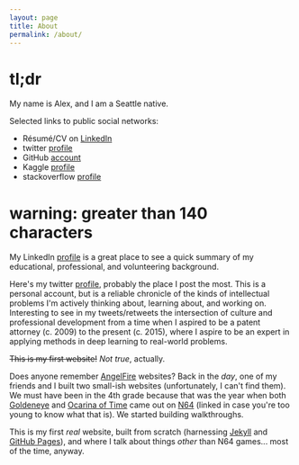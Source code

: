 ```yaml
---
layout: page
title: About
permalink: /about/
---
```


# **tl;dr**

My name is Alex, and I am a Seattle native.

Selected links to public social networks:

- Résumé/CV on [LinkedIn][linkedin]
- twitter [profile][twitter]
- GitHub [account][github]
- Kaggle [profile][kaggle]
- stackoverflow [profile][stackoverflow]

# **warning: greater than 140 characters**

My LinkedIn [profile][linkedin] is a great place to see a quick summary of my educational, professional, and volunteering background.

Here's my twitter [profile][twitter], probably the place I post the most. This is a personal account, but is a reliable chronicle of the kinds of intellectual problems I'm actively thinking about, learning about, and working on. Interesting to see in my tweets/retweets the intersection of culture and professional development from a time when I aspired to be a patent attorney (c. 2009) to the present (c. 2015), where I aspire to be an expert in applying methods in deep learning to real-world problems.

<p><strike>This is my first website!</strike> <em>Not true</em>, actually.</p>

Does anyone remember [AngelFire][angelfire] websites? Back in the *day*, one of my friends and I built two small-ish websites (unfortunately, I can't find them). We must have been in the 4th grade because that was the year when both [Goldeneye][goldeneye] and [Ocarina of Time][zelda] came out on [N64][n64] (linked in case you're too young to know what that is). We started building walkthroughs.

This is my first *real* website, built from scratch (harnessing [Jekyll][jekyll] and [GitHub Pages][github-pages]), and where I talk about things *other* than N64 games... most of the time, anyway.

[linkedin]: http://www.linkedin.com/in/korbonits
[twitter]: http://www.twitter.com/korbonits
[angelfire]: http://www.angelfire.lycos.com
[goldeneye]: http://en.wikipedia.org/wiki/GoldenEye_007_%281997_video_game%29
[zelda]: http://en.wikipedia.org/wiki/The_Legend_of_Zelda:_Ocarina_of_Time
[n64]: http://en.wikipedia.org/wiki/Nintendo_64
[jekyll]: http://jekyllrb.com/
[github-pages]: https://pages.github.com/
[github]: http://www.github.com/korbonits
[stackoverflow]: http://stackoverflow.com/users/3320944/korbonits
[Kaggle]: https://www.kaggle.com/korbonits
